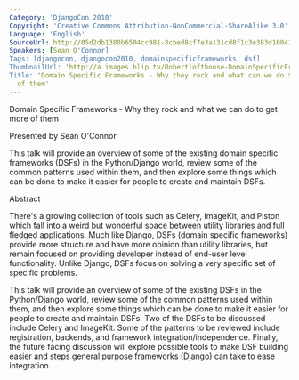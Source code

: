 ```yaml
---
Category: 'DjangoCon 2010'
Copyright: 'Creative Commons Attribution-NonCommercial-ShareAlike 3.0'
Language: 'English'
SourceUrl: http://05d2db1380b6504cc981-8cbed8cf7e3a131cd8f1c3e383d10041.r93.cf2.rackcdn.com/djangocon-2010/54_domain-specific-frameworks-why-they-rock-and-what-can-we-do-to-get-more-of-them.flv
Speakers: [Sean O'Connor]
Tags: [djangocon, djangocon2010, domainspecificframeworks, dsf]
ThumbnailUrl: 'http://a.images.blip.tv/Robertlofthouse-DomainSpecificFrameworksWhyTheyRockAndWhatCanWeDoTo103-637.jpg'
Title: 'Domain Specific Frameworks - Why they rock and what can we do to get more
  of them'
---
```

Domain Specific Frameworks - Why they rock and what we can do to get more of
them

Presented by Sean O'Connor

This talk will provide an overview of some of the existing domain specific
frameworks (DSFs) in the Python/Django world, review some of the common
patterns used within them, and then explore some things which can be done to
make it easier for people to create and maintain DSFs.

Abstract

There's a growing collection of tools such as Celery, ImageKit, and Piston
which fall into a weird but wonderful space between utility libraries and full
fledged applications. Much like Django, DSFs (domain specific frameworks)
provide more structure and have more opinion than utility libraries, but
remain focused on providing developer instead of end-user level functionality.
Unlike Django, DSFs focus on solving a very specific set of specific problems.

This talk will provide an overview of some of the existing DSFs in the
Python/Django world, review some of the common patterns used within them, and
then explore some things which can be done to make it easier for people to
create and maintain DSFs. Two of the DSFs to be discussed include Celery and
ImageKit. Some of the patterns to be reviewed include registration, backends,
and framework integration/independence. Finally, the future facing discussion
will explore possible tools to make DSF building easier and steps general
purpose frameworks (Django) can take to ease integration.


